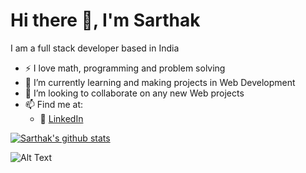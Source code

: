 # Hi there 👋, I'm Sarthak

I am a full stack developer based in India

- ⚡️ I love math, programming and problem solving
- 🌱 I’m currently learning and making projects in Web Development
- 👯 I’m looking to collaborate on any new Web projects
- 📫 Find me at:
  - 🏢 [LinkedIn](https://www.linkedin.com/in/sarthak-srivastava295/)


[![Sarthak's github stats](https://github-readme-stats.vercel.app/api?username=sarthak-dv&count_private=true&show_icons=true&theme=radical&hide_rank=false)](https://github.com/sarthak-dv/github-readme-stats)



![Alt Text](https://www.aalpha.net/wp-content/uploads/2020/12/full-stack-development.gif)
